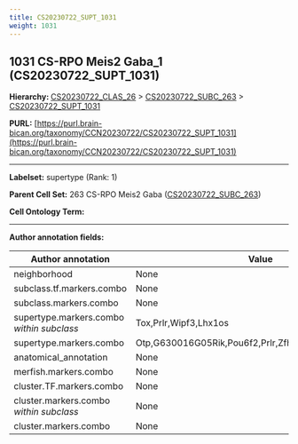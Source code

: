 ```yaml
---
title: CS20230722_SUPT_1031
weight: 1031
---
```

## 1031 CS-RPO Meis2 Gaba_1 (CS20230722_SUPT_1031)
<b>Hierarchy: </b>
[CS20230722_CLAS_26](../CS20230722_CLAS_26) >
[CS20230722_SUBC_263](../CS20230722_SUBC_263) >
[CS20230722_SUPT_1031](../CS20230722_SUPT_1031)

**PURL:** [https://purl.brain-bican.org/taxonomy/CCN20230722/CS20230722_SUPT_1031](https://purl.brain-bican.org/taxonomy/CCN20230722/CS20230722_SUPT_1031)

---


**Labelset:** supertype (Rank: 1)

**Parent Cell Set:** 263 CS-RPO Meis2 Gaba ([CS20230722_SUBC_263](../CS20230722_SUBC_263))



**Cell Ontology Term:** 

[MARKER GENES.]: #


---

[TRANSFERRED ANNOTATIONS.]: #


[AUTHOR ANNOTATION FIELDS.]: #


**Author annotation fields:**

| Author annotation | Value |
|-------------------|-------|
|neighborhood|None|
|subclass.tf.markers.combo|None|
|subclass.markers.combo|None|
|supertype.markers.combo _within subclass_|Tox,Prlr,Wipf3,Lhx1os|
|supertype.markers.combo|Otp,G630016G05Rik,Pou6f2,Prlr,Zfhx4,Baiap3,Gad1,Rgma|
|anatomical_annotation|None|
|merfish.markers.combo|None|
|cluster.TF.markers.combo|None|
|cluster.markers.combo _within subclass_|None|
|cluster.markers.combo|None|
